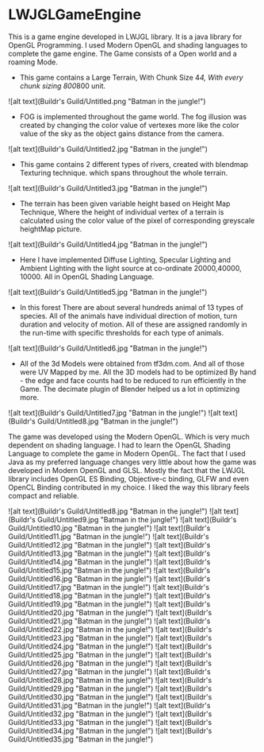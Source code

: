 # LWJGLGameEngine
This is a game engine developed in LWJGL library. It is a java library for OpenGL Programming. I used Modern OpenGL and shading languages to complete the game engine. The Game consists of a Open world and a roaming Mode.

- This game contains a Large Terrain, With Chunk Size 4*4, With every chunk sizing 800*800 unit.


![alt text](Buildr's Guild/Untitled.png "Batman in the jungle!")

- FOG is implemented throughout the game world. The fog illusion was created by changing the color value of vertexes more like the color value of the sky as the object gains distance from the camera.

![alt text](Buildr's Guild/Untitled2.jpg "Batman in the jungle!")

- This game contains 2 different types of rivers, created with blendmap Texturing technique. which spans throughout the whole terrain.

![alt text](Buildr's Guild/Untitled3.jpg "Batman in the jungle!")

- The terrain has been given variable height based on Height Map Technique, Where the height of individual vertex of a terrain is calculated using the color value of the pixel of corresponding greyscale heightMap picture.

![alt text](Buildr's Guild/Untitled4.jpg "Batman in the jungle!")

- Here I have implemented Diffuse Lighting, Specular Lighting and Ambient Lighting with the light source at co-ordinate 20000,40000, 10000. All in OpenGL Shading Language.

![alt text](Buildr's Guild/Untitled5.jpg "Batman in the jungle!")

- In this forest There are about several hundreds animal of  13 types of species. All of the animals have individual direction of motion, turn duration and velocity of motion. All of these are assigned randomly in the run-time with specific thresholds for each type of animals.

![alt text](Buildr's Guild/Untitled6.jpg "Batman in the jungle!")

- All of the 3d Models were obtained from tf3dm.com. And all of those were UV Mapped by me. All the 3D models had to be optimized By hand - the edge and face counts had to be reduced to run efficiently in the Game. The decimate plugin of Blender helped us a lot in optimizing more.

![alt text](Buildr's Guild/Untitled7.jpg "Batman in the jungle!")
![alt text](Buildr's Guild/Untitled8.jpg "Batman in the jungle!")

The game was developed using the Modern OpenGL. Which is very much dependent on shading language. I had to learn the OpenGL Shading Language to complete the game in Modern OpenGL. The fact that I used Java as my preferred language changes very little about how the game was developed in Modern OpenGL and GLSL. Mostly the fact that the LWJGL library includes OpenGL ES Binding, Objective-c binding, GLFW and even OpenCL Binding contributed in my choice. I liked the way this library feels compact and reliable.

![alt text](Buildr's Guild/Untitled8.jpg "Batman in the jungle!")
![alt text](Buildr's Guild/Untitled9.jpg "Batman in the jungle!")
![alt text](Buildr's Guild/Untitled10.jpg "Batman in the jungle!")
![alt text](Buildr's Guild/Untitled11.jpg "Batman in the jungle!")
![alt text](Buildr's Guild/Untitled12.jpg "Batman in the jungle!")
![alt text](Buildr's Guild/Untitled13.jpg "Batman in the jungle!")
![alt text](Buildr's Guild/Untitled14.jpg "Batman in the jungle!")
![alt text](Buildr's Guild/Untitled15.jpg "Batman in the jungle!")
![alt text](Buildr's Guild/Untitled16.jpg "Batman in the jungle!")
![alt text](Buildr's Guild/Untitled17.jpg "Batman in the jungle!")
![alt text](Buildr's Guild/Untitled18.jpg "Batman in the jungle!")
![alt text](Buildr's Guild/Untitled19.jpg "Batman in the jungle!")
![alt text](Buildr's Guild/Untitled20.jpg "Batman in the jungle!")
![alt text](Buildr's Guild/Untitled21.jpg "Batman in the jungle!")
![alt text](Buildr's Guild/Untitled22.jpg "Batman in the jungle!")
![alt text](Buildr's Guild/Untitled23.jpg "Batman in the jungle!")
![alt text](Buildr's Guild/Untitled24.jpg "Batman in the jungle!")
![alt text](Buildr's Guild/Untitled25.jpg "Batman in the jungle!")
![alt text](Buildr's Guild/Untitled26.jpg "Batman in the jungle!")
![alt text](Buildr's Guild/Untitled27.jpg "Batman in the jungle!")
![alt text](Buildr's Guild/Untitled28.jpg "Batman in the jungle!")
![alt text](Buildr's Guild/Untitled29.jpg "Batman in the jungle!")
![alt text](Buildr's Guild/Untitled30.jpg "Batman in the jungle!")
![alt text](Buildr's Guild/Untitled31.jpg "Batman in the jungle!")
![alt text](Buildr's Guild/Untitled32.jpg "Batman in the jungle!")
![alt text](Buildr's Guild/Untitled33.jpg "Batman in the jungle!")
![alt text](Buildr's Guild/Untitled34.jpg "Batman in the jungle!")
![alt text](Buildr's Guild/Untitled35.jpg "Batman in the jungle!")
